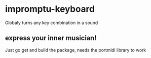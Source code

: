 # impromptu-keyboard
Globaly turns any key combination in a sound

## express your inner musician!
Just go get and build the package, needs the portmidi library to work